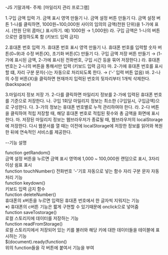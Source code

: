 -JS 기말과제-
주제: [마일리지 관리 프로그램]


1.구입 금액 입력 
가. 금액 표시 영역 만들기 
나. 금액 설정 버튼 만들기 
다. 금액 설정 버튼 1-나를 클릭하면, 1000원~100,000원 사이의 임의의 금액(천원 단위)을 1-가에 표시. (천원 단위 콤마(,) 표시하기. 예) 1000원 → 1,000원) 
라. 구입 금액은 1-나의 버튼으로만 결정하도록 함 (키보드 입력 금지)

2.휴대폰 번호 입력
가. 휴대폰 번호 표시 영역 만들기 
나. 휴대폰 번호를 입력할 숫자 버튼(0~9)과 수정 버튼(X), 초기화 버튼(C) 만들기 
다. 구입 금액 저장 버튼 만들기 → (1-가에 표시된 금액, 2-가에 표시된 전화번호, 구입 시간 등을 묶어 저장한다.) 
라. 휴대폰 번호는 2-나의 버튼을 통해서만 입력 (키보드 입력 금지) 마. 2-가에 휴대폰 번호를 표시할 떄, 자리 구분 문자(-)는 자동으로 처리되도록 한다. → (‘-’ 입력 버튼 없음) 바. 2-나의 수정 버튼(X)을 클릭하면 현재까지 입력된 번호의 뒷자리부터 1개씩 삭제한다.(backspace)

3.마일리지 정보 저장 
가. 2-다를 클릭하면 마일리지 정보를 2-가에 입력된 휴대폰 번호를 기준으로 저장한다. 
나. 구입 1회당 마일리지 정보는 최소한 {구입일시, 구입금액}으로 구성한다. 
다. 3-가의 정보는 휴대폰 번호별로 누적 관리하여야 한다. 
라. 2-다 버튼을 클릭하여 적립 저장할 때, 해당 휴대폰 번호로 적립된 횟수와 총 금액을 화면에 표시한다. 
마. 저장된 마일리지 정보는 웹브라우저가 종료될 때, 웹브라우저의 localStorage에 저장한다. 다시 웹문서를 열 때는 이전에 localStorage에 저장한 정보를 읽어와 복원한 뒤에 연속적인 서비스를 제공한다.

--기능 설명

  function getRandom()   
    금액 설정 버튼을 누르면 금액 표시 영역에 1,000 ~ 100,000원 랜덤으로 표시, 3자리이상 쉼표 표시  
  function touchNumber() 
    전화번호 '-'기호 자동으로 넣는 함수
      자리 구분 문자 자동처리 기능   
  function keydown()   
    키보드 입력 금지 함수   
  function deleteNumber()   
    휴대폰의 x버튼을 누르면 입력된 휴대폰 번호에서 한 글자씩 지워지는 기능   
   ※) 휴대폰의 c버튼 기능은 짧게 구현할 수 있기때문에 onclick으로 넣어줌   
  function saveTostorage()   
    로컬 스토리지에 데이터를 저장하는 기능   
  function readFromStorage()   
    로컬 스토리지에서 저장되어 있는 키를 불러와 해당 키에 대한 데이터들을 테이블에 표시하는 기능       
  $(document).ready(function()   
    위의 function들을 각 버튼에 붙여서 기능을 부여 